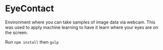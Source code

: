 # EyeContact

Environment where you can take samples of image data via webcam. This was used to apply machine learning to have it learn where your eyes are on the screen.

Run `npm install` then `gulp`
